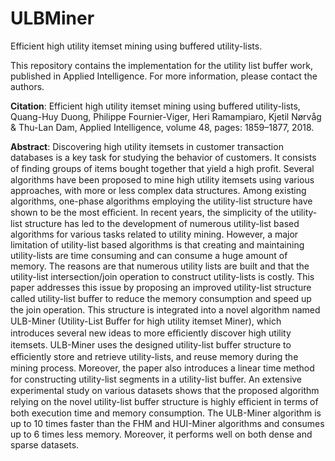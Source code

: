 # ULBMiner
Efficient high utility itemset mining using buffered utility-lists.

This repository contains the implementation for the utility list buffer work, published in Applied Intelligence. For more information, please contact the authors.

**Citation**: Efficient high utility itemset mining using buffered utility-lists, Quang-Huy Duong, Philippe Fournier-Viger, Heri Ramampiaro, Kjetil Nørvåg & Thu-Lan Dam, Applied Intelligence, volume 48, pages: 1859–1877, 2018.

**Abstract**: Discovering high utility itemsets in customer transaction databases is a key task for studying the behavior of customers. It consists of ﬁnding groups of items bought together that yield a high proﬁt. Several algorithms have been proposed to mine high utility itemsets using various approaches, with more or less complex data structures. Among existing algorithms, one-phase algorithms employing the utility-list structure have shown to be the most eﬃcient. In recent years, the simplicity of the utility-list structure has led to the development of numerous utility-list based algorithms for various tasks related to utility mining. However, a major limitation of utility-list based algorithms is that creating and maintaining utility-lists are time consuming and can consume a huge amount of memory. The reasons are that numerous utility lists are built and that the utility-list intersection/join operation to construct utility-lists is costly. This paper addresses this issue by proposing an improved utility-list structure called utility-list buﬀer to reduce the memory consumption and speed up the join operation. This structure is integrated into a novel algorithm named ULB-Miner (Utility-List Buﬀer for high utility itemset Miner), which introduces several new ideas to more eﬃciently discover high utility itemsets. ULB-Miner uses the designed utility-list buﬀer structure to eﬃciently store and retrieve utility-lists, and reuse memory during the mining process. Moreover, the paper also introduces a linear time method for constructing utility-list segments in a utility-list buﬀer. An extensive experimental study on various datasets shows that the proposed algorithm relying on the novel utility-list buﬀer structure is highly eﬃcient in terms of both execution time and memory consumption. The ULB-Miner algorithm is up to 10 times faster than the FHM and HUI-Miner algorithms and consumes up to 6 times less memory. Moreover, it performs well on both dense and sparse datasets.
